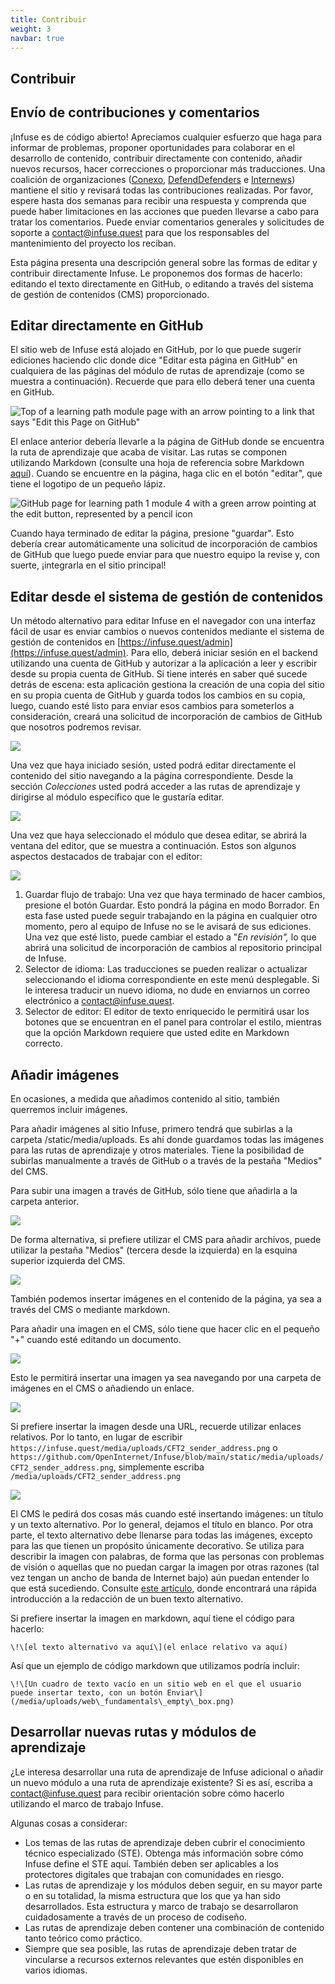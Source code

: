 ```yaml
---
title: Contribuir
weight: 3
navbar: true
---
```


## **Contribuir**

## **Envío de contribuciones y comentarios**

¡Infuse es de código abierto\! Apreciamos cualquier esfuerzo que haga para informar de problemas, proponer oportunidades para colaborar en el desarrollo de contenido, contribuir directamente con contenido, añadir nuevos recursos, hacer correcciones o proporcionar más traducciones. Una coalición de organizaciones ([Conexo](https://conexo.org/), [DefendDefenders](https://defenddefenders.org/) e [Internews](https://internews.org/)) mantiene el sitio y revisará todas las contribuciones realizadas. Por favor, espere hasta dos semanas para recibir una respuesta y comprenda que puede haber limitaciones en las acciones que pueden llevarse a cabo para tratar los comentarios. Puede enviar comentarios generales y solicitudes de soporte a contact@infuse.quest para que los responsables del mantenimiento del proyecto los reciban.

Esta página presenta una descripción general sobre las formas de editar y contribuir directamente Infuse. Le proponemos dos formas de hacerlo: editando el texto directamente en GitHub, o editando a través del sistema de gestión de contenidos (CMS) proporcionado.

## **Editar directamente en GitHub**

El sitio web de Infuse está alojado en GitHub, por lo que puede sugerir ediciones haciendo clic donde dice "Editar esta página en GitHub" en cualquiera de las páginas del módulo de rutas de aprendizaje (como se muestra a continuación). Recuerde que para ello deberá tener una cuenta en GitHub.

![Top of a learning path module page with an arrow pointing to a link that says "Edit this Page on GitHub" ](/media/uploads/contribute-1.png)

El enlace anterior debería llevarle a la página de GitHub donde se encuentra la ruta de aprendizaje que acaba de visitar. Las rutas se componen utilizando Markdown (consulte una hoja de referencia sobre Markdown [aquí](https://www.markdownguide.org/basic-syntax/)). Cuando se encuentre en la página, haga clic en el botón "editar", que tiene el logotipo de un pequeño lápiz.

![GitHub page for learning path 1 module 4 with a green arrow pointing at the edit button, represented by a pencil icon](/media/uploads/contribute-2.png)

Cuando haya terminado de editar la página, presione "guardar". Esto debería crear automáticamente una solicitud de incorporación de cambios de GitHub que luego puede enviar para que nuestro equipo la revise y, con suerte, ¡integrarla en el sitio principal\!

## **Editar desde el sistema de gestión de contenidos**

Un método alternativo para editar Infuse en el navegador con una interfaz fácil de usar es enviar cambios o nuevos contenidos mediante el sistema de gestión de contenidos en [https://infuse.quest/admin](https://infuse.quest/admin). Para ello, deberá iniciar sesión en el backend utilizando una cuenta de GitHub y autorizar a la aplicación a leer y escribir desde su propia cuenta de GitHub. Si tiene interés en saber qué sucede detrás de escena: esta aplicación gestiona la creación de una copia del sitio en su propia cuenta de GitHub y guarda todos los cambios en su copia, luego, cuando esté listo para enviar esos cambios para someterlos a consideración, creará una solicitud de incorporación de cambios de GitHub que nosotros podremos revisar.

![](/media/uploads/contribute-3.png)

Una vez que haya iniciado sesión, usted podrá editar directamente el contenido del sitio navegando a la página correspondiente. Desde la sección *Colecciones* usted podrá acceder a las rutas de aprendizaje y dirigirse al módulo específico que le gustaría editar.

![](/media/uploads/contribute-4.png)

Una vez que haya seleccionado el módulo que desea editar, se abrirá la ventana del editor, que se muestra a continuación. Estos son algunos aspectos destacados de trabajar con el editor:

![](/media/uploads/contribute-5.png)

1. Guardar flujo de trabajo: Una vez que haya terminado de hacer cambios, presione el botón Guardar. Esto pondrá la página en modo Borrador. En esta fase usted puede seguir trabajando en la página en cualquier otro momento, pero al equipo de Infuse no se le avisará de sus ediciones. Una vez que esté listo, puede cambiar el estado a "*En revisión",* lo que abrirá una solicitud de incorporación de cambios al repositorio principal de Infuse.  
2. Selector de idioma: Las traducciones se pueden realizar o actualizar seleccionando el idioma correspondiente en este menú desplegable. Si le interesa traducir un nuevo idioma, no dude en enviarnos un correo electrónico a contact@infuse.quest.  
3. Selector de editor: El editor de texto enriquecido le permitirá usar los botones que se encuentran en el panel para controlar el estilo, mientras que la opción Markdown requiere que usted edite en Markdown correcto.

## **Añadir imágenes**

En ocasiones, a medida que añadimos contenido al sitio, también querremos incluir imágenes.

Para añadir imágenes al sitio Infuse, primero tendrá que subirlas a la carpeta /static/media/uploads. Es ahí donde guardamos todas las imágenes para las rutas de aprendizaje y otros materiales. Tiene la posibilidad de subirlas manualmente a través de GitHub o a través de la pestaña "Medios" del CMS.

Para subir una imagen a través de GitHub, sólo tiene que añadirla a la carpeta anterior.

![](/media/uploads/contribute-6.png)

De forma alternativa, si prefiere utilizar el CMS para añadir archivos, puede utilizar la pestaña "Medios" (tercera desde la izquierda) en la esquina superior izquierda del CMS.

![](/media/uploads/contribute-7.png)

También podemos insertar imágenes en el contenido de la página, ya sea a través del CMS o mediante markdown.

Para añadir una imagen en el CMS, sólo tiene que hacer clic en el pequeño "+" cuando esté editando un documento.

![](/media/uploads/contribute-8.png)

Esto le permitirá insertar una imagen ya sea navegando por una carpeta de imágenes en el CMS o añadiendo un enlace.

![](/media/uploads/contribute-9.png)

Si prefiere insertar la imagen desde una URL, recuerde utilizar enlaces relativos. Por lo tanto, en lugar de escribir `https://infuse.quest/media/uploads/CFT2_sender_address.png` o `https://github.com/OpenInternet/Infuse/blob/main/static/media/uploads/CFT2_sender_address.png`, simplemente escriba `/media/uploads/CFT2_sender_address.png`

![](/media/uploads/contribute-10.png)

El CMS le pedirá dos cosas más cuando esté insertando imágenes: un título y un texto alternativo. Por lo general, dejamos el título en blanco. Por otra parte, el texto alternativo debe llenarse para todas las imágenes, excepto para las que tienen un propósito únicamente decorativo. Se utiliza para describir la imagen con palabras, de forma que las personas con problemas de visión o aquellas que no puedan cargar la imagen por otras razones (tal vez tengan un ancho de banda de Internet bajo) aún puedan entender lo que está sucediendo. Consulte [este artículo](https://design102.blog.gov.uk/2022/01/14/whats-the-alternative-how-to-write-good-alt-text/), donde encontrará una rápida introducción a la redacción de un buen texto alternativo.

Si prefiere insertar la imagen en markdown, aquí tiene el código para hacerlo:

`\!\[el texto alternativo va aquí\](el enlace relativo va aquí)`

Así que un ejemplo de código markdown que utilizamos podría incluir:

`\!\[Un cuadro de texto vacío en un sitio web en el que el usuario puede insertar texto, con un botón Enviar\](/media/uploads/web\_fundamentals\_empty\_box.png)`

## **Desarrollar nuevas rutas y módulos de aprendizaje**

¿Le interesa desarrollar una ruta de aprendizaje de Infuse adicional o añadir un nuevo módulo a una ruta de aprendizaje existente? Si es así, escriba a contact@infuse.quest para recibir orientación sobre cómo hacerlo utilizando el marco de trabajo Infuse.

Algunas cosas a considerar:

* Los temas de las rutas de aprendizaje deben cubrir el conocimiento técnico especializado (STE). Obtenga más información sobre cómo Infuse define el STE aquí. También deben ser aplicables a los protectores digitales que trabajan con comunidades en riesgo.  
* Las rutas de aprendizaje y los módulos deben seguir, en su mayor parte o en su totalidad, la misma estructura que los que ya han sido desarrollados. Esta estructura y marco de trabajo se desarrollaron cuidadosamente a través de un proceso de codiseño.  
* Las rutas de aprendizaje deben contener una combinación de contenido tanto teórico como práctico.  
* Siempre que sea posible, las rutas de aprendizaje deben tratar de vincularse a recursos externos relevantes que estén disponibles en varios idiomas.